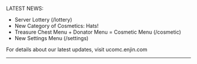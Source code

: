 LATEST NEWS:

 * Server Lottery (/lottery)
 * New Category of Cosmetics: Hats!
 * Treasure Chest Menu + Donator Menu = Cosmetic Menu (/cosmetic)
 * New Settings Menu (/settings)


For details about our latest updates, visit ucomc.enjin.com
___
